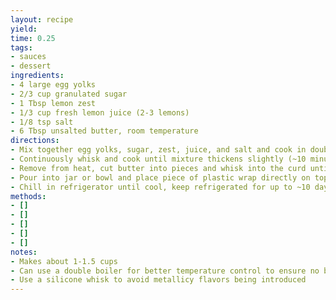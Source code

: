 ```yaml
---
layout: recipe
yield: 
time: 0.25
tags:
- sauces
- dessert
ingredients:
- 4 large egg yolks
- 2/3 cup granulated sugar
- 1 Tbsp lemon zest
- 1/3 cup fresh lemon juice (2-3 lemons)
- 1/8 tsp salt
- 6 Tbsp unsalted butter, room temperature
directions:
- Mix together egg yolks, sugar, zest, juice, and salt and cook in double boiler over simmering water or in a heavy bottomed pan over medium-low heat
- Continuously whisk and cook until mixture thickens slightly (~10 minutes). This should occur before a simmer occurs. If curd isn't thickening, turn up heat slightly
- Remove from heat, cut butter into pieces and whisk into the curd until melted and combined
- Pour into jar or bowl and place piece of plastic wrap directly on top (to avoid a skin forming while cooling)
- Chill in refrigerator until cool, keep refrigerated for up to ~10 days
methods:
- []
- []
- []
- []
- []
notes:
- Makes about 1-1.5 cups
- Can use a double boiler for better temperature control to ensure no burning. Otherwise ensure a heavy sauce pan is used and to continue stirring constantly
- Use a silicone whisk to avoid metallicy flavors being introduced
---
```

